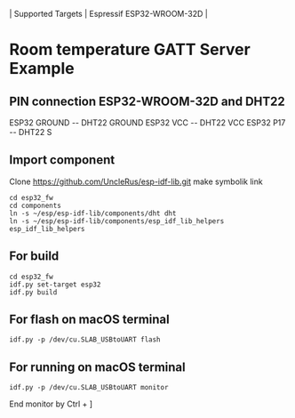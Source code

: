 | Supported Targets | Espressif ESP32-WROOM-32D |

# Room temperature GATT Server Example

## PIN connection ESP32-WROOM-32D and DHT22

ESP32 GROUND -- DHT22 GROUND
ESP32 VCC    -- DHT22 VCC
ESP32 P17    -- DHT22 S

## Import component
Clone https://github.com/UncleRus/esp-idf-lib.git
make symbolik link
```
cd esp32_fw
cd components
ln -s ~/esp/esp-idf-lib/components/dht dht
ln -s ~/esp/esp-idf-lib/components/esp_idf_lib_helpers esp_idf_lib_helpers
```

## For build
```
cd esp32_fw
idf.py set-target esp32
idf.py build
```

## For flash on macOS terminal
```
idf.py -p /dev/cu.SLAB_USBtoUART flash
```

## For running on macOS terminal
```
idf.py -p /dev/cu.SLAB_USBtoUART monitor
```

End monitor by Ctrl + ]

